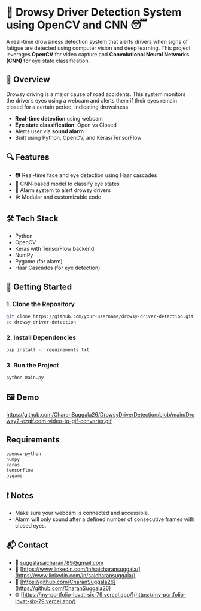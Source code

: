 # 🚗 Drowsy Driver Detection System using OpenCV and CNN 😴

A real-time drowsiness detection system that alerts drivers when signs of fatigue are detected using computer vision and deep learning. This project leverages **OpenCV** for video capture and **Convolutional Neural Networks (CNN)** for eye state classification.


## 🧠 Overview

Drowsy driving is a major cause of road accidents. This system monitors the driver’s eyes using a webcam and alerts them if their eyes remain closed for a certain period, indicating drowsiness.

- **Real-time detection** using webcam
- **Eye state classification**: Open vs Closed
- Alerts user via **sound alarm**
- Built using Python, OpenCV, and Keras/TensorFlow


## 🔍 Features

- 📷 Real-time face and eye detection using Haar cascades
- 🤖 CNN-based model to classify eye states
- 🔔 Alarm system to alert drowsy drivers
- 🛠 Modular and customizable code



## 🛠️ Tech Stack

- Python
- OpenCV
- Keras with TensorFlow backend
- NumPy
- Pygame (for alarm)
- Haar Cascades (for eye detection)




## 🚀 Getting Started

### 1. Clone the Repository

```bash
git clone https://github.com/your-username/drowsy-driver-detection.git
cd drowsy-driver-detection
```
### 2. Install Dependencies
```bash
pip install -r requirements.txt
```
### 3. Run the Project
```bash
python main.py
```


## 🖼️ Demo

https://github.com/CharanSuggala26/DrowsyDriverDetection/blob/main/Drowsy2-ezgif.com-video-to-gif-converter.gif




## Requirements
  ```bash
opencv-python
numpy
keras
tensorflow
pygame
  ```

## ❗ Notes

- Make sure your webcam is connected and accessible.  
- Alarm will only sound after a defined number of consecutive frames with closed eyes.



## 📬 Contact

- 📧 [suggalasaicharan789@gmail.com](mailto:suggalasaicharan789@gmail.com)
- 💼 [https://www.linkedin.com/in/saicharansuggala/](https://www.linkedin.com/in/saicharansuggala/)
- 🐙 [https://github.com/CharanSuggala26](https://github.com/CharanSuggala26)
- 🌐 [https://my-portfolio-lovat-six-79.vercel.app/](https://my-portfolio-lovat-six-79.vercel.app/)




